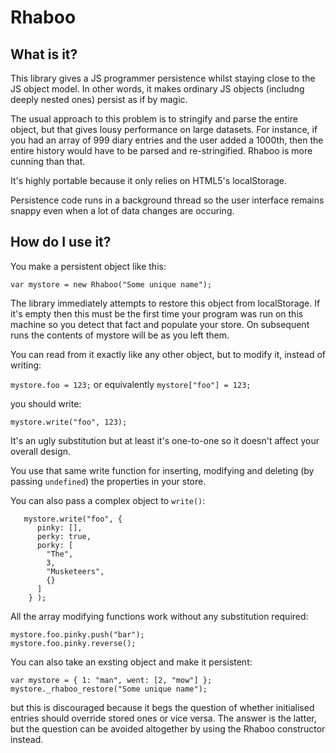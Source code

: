 Rhaboo
======

What is it?
-----------

This library gives a JS programmer persistence whilst staying close to the JS object model. In other words, it makes ordinary JS objects (includng deeply nested ones) persist as if by magic.

The usual approach to this problem is to stringify and parse the entire object, but that gives lousy performance on large datasets. For instance, if you had an array of 999 diary entries and the user added a 1000th, then the entire history would have to be parsed and re-stringified. Rhaboo is more cunning than that.

It's highly portable because it only relies on HTML5's localStorage.

Persistence code runs in a background thread so the user interface remains snappy even when a lot of data changes are occuring.

How do I use it?
----------------

You make a persistent object like this:

   `var mystore = new Rhaboo("Some unique name");`

The library immediately attempts to restore this object from localStorage. If it's empty then this must be the first time your program was run on this machine so you detect that fact and populate your store. On subsequent runs the contents of mystore will be as you left them.

You can read from it exactly like any other object, but to modify it, instead of writing:
 
   `mystore.foo = 123;` or equivalently `mystore["foo"] = 123;`

you should write:

   `mystore.write("foo", 123);`

It's an ugly substitution but at least it's one-to-one so it doesn't affect your overall design.

You use that same write function for inserting, modifying and deleting (by passing `undefined`) the properties in your store.

You can also pass a complex object to `write()`:

```
   mystore.write("foo", {   
      pinky: [],   
      perky: true,   
      porky: [   
        "The",   
        3,   
        "Musketeers",   
        {}   
      ]   
    } );
```

All the array modifying functions work without any substitution required:

   `mystore.foo.pinky.push("bar");`  
   `mystore.foo.pinky.reverse();`

You can also take an exsting object and make it persistent:

`var mystore = { 1: "man", went: [2, "mow"] };`  
`mystore._rhaboo_restore("Some unique name");`

but this is discouraged because it begs the question of whether initialised entries should override stored ones or vice versa. The answer is the latter, but the question can be avoided altogether by using the Rhaboo constructor instead.



